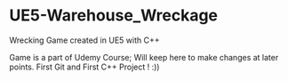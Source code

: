 # UE5-Warehouse_Wreckage
Wrecking Game created in UE5 with C++

Game is a part of Udemy Course; Will keep here to make changes at later points.
First Git and First C++ Project ! :))

